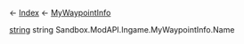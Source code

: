 ← [Index](Api-Index) ← [MyWaypointInfo](Sandbox.ModAPI.Ingame.MyWaypointInfo)

[string](System.String) string Sandbox.ModAPI.Ingame.MyWaypointInfo.Name